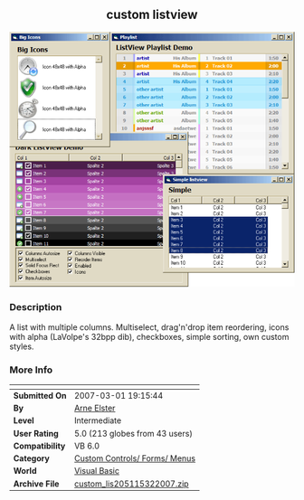 ﻿<div align="center">

## custom listview

<img src="PIC200732122174258.gif">
</div>

### Description

A list with multiple columns. Multiselect, drag'n'drop item reordering, icons with alpha (LaVolpe's 32bpp dib), checkboxes, simple sorting, own custom styles.
 
### More Info
 


<span>             |<span>
---                |---
**Submitted On**   |2007-03-01 19:15:44
**By**             |[Arne Elster](https://github.com/Planet-Source-Code/PSCIndex/blob/master/ByAuthor/arne-elster.md)
**Level**          |Intermediate
**User Rating**    |5.0 (213 globes from 43 users)
**Compatibility**  |VB 6\.0
**Category**       |[Custom Controls/ Forms/  Menus](https://github.com/Planet-Source-Code/PSCIndex/blob/master/ByCategory/custom-controls-forms-menus__1-4.md)
**World**          |[Visual Basic](https://github.com/Planet-Source-Code/PSCIndex/blob/master/ByWorld/visual-basic.md)
**Archive File**   |[custom\_lis205115322007\.zip](https://github.com/Planet-Source-Code/arne-elster-custom-listview__1-68032/archive/master.zip)








